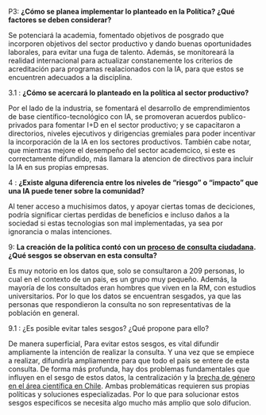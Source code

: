 P3: **¿Cómo se planea implementar lo planteado en la Política? ¿Qué factores se deben considerar?**

Se potenciará la academia, fomentado objetivos de posgrado que incorporen objetivos del sector productivo y dando buenas oportunidades laborales, para evitar una fuga de talento. Además, se monitoreará la realidad internacional para actualizar constanemente los criterios de acreditación para programas realacionados con la IA, para que estos se encuentren adecuados a la disciplina.



3.1 : **¿Cómo se acercará lo planteado en la política al sector productivo?**

Por el lado de la industria, se fomentará el desarrollo de emprendimientos de base científico-tecnológico con IA, se promoveran acuerdos publico-privados para fomentar I+D en el sector productivo; y se capacitaron a directorios, niveles ejecutivos y dirigencias gremiales para poder incentivar la incorporación de la IA en los sectores productivos. También cabe notar, que mientras mejore el desempeño del sector academcico, si este es correctamente difundido, más llamara la atencion de directivos para incluir la IA en sus propias empresas.

4 : **¿Existe alguna diferencia entre los niveles de “riesgo” o “impacto” que una IA puede tener sobre la comunidad?**

Al tener acceso a muchisimos datos, y apoyar ciertas tomas de deciciones, podría significar ciertas perdidas de beneficios e incluso daños a la sociedad si estas tecnologias son mal implementadas, ya sea por ignorancia o malas intenciones.


9: **La creación de la política contó con un [proceso de consulta ciudadana](https://minciencia.gob.cl/uploads/filer_public/6c/c1/6cc17cd7-ae58-48f0-ada1-d33a3e6e8958/informe_consulta_publica_ia_1.pdf). ¿Qué sesgos se observan en esta consulta?**

Es muy notorio en los datos que, solo se consultaron a 209 personas, lo cual en el contexto de un pais, es un grupo muy pequeño. Además, la mayoría de los consultados eran hombres que viven en la RM, con estudios universitarios. Por lo que los datos se encuentran sesgados, ya que las personas que respondieron la consulta no son representativas de la población en general.

9.1 : ¿Es posible evitar tales sesgos? ¿Qué propone para ello? 
 
 De manera superficial, Para evitar estos sesgos, es vital difundir ampliamente la intención de realizar la consulta. Y una vez que se empiece a realizar, difundirla ampliamentre para que todo el pais se entere de esta consulta.  De forma más profunda, hay dos problemas fundamentales que influyen en el sesgo de estos datos, la centralización y la [brecha de género en el área científica en Chile](https://www.ciperchile.cl/2020/03/06/la-silenciosa-desigualdad-de-genero-en-la-ciencia/). Ambas problemáticas requieren sus propias políticas y soluciones especializadas. Por lo que para solucionar estos sesgos especificos se necesita algo mucho más amplio que solo difucion.